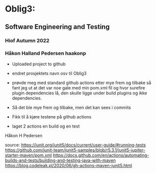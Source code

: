 # Oblig3:
## Software Engineering and Testing
### Hiof Autumn 2022
### Håkon Halland Pedersen haakonp


- Uploaded project to github
- endret prosjektets navn osv til Oblig3
- prøvde meg med standard github actions 
etter mye frem og tilbake så fant jeg ut at det var noe 
gale med min pom.xml fil og hvor surefire plugin dependencies
lå, den skulle ligge under build plugins og ikke dependencies.
- Så det ble mye frem og tilbake, men det kan sees i commits
- Fikk til å kjøre testene på github actions


- laget 2 actions en build og en test

Håkon H Pedersen


source:
https://junit.org/junit5/docs/current/user-guide/#running-tests
https://github.com/junit-team/junit5-samples/blob/r5.3.1/junit5-jupiter-starter-maven/pom.xml
https://docs.github.com/en/actions/automating-builds-and-tests/building-and-testing-java-with-maven
https://blog.codeleak.pl/2020/06/gh-actions-maven-junit5.html
